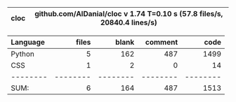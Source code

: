 cloc|github.com/AlDanial/cloc v 1.74  T=0.10 s (57.8 files/s, 20840.4 lines/s)
--- | ---

Language|files|blank|comment|code
:-------|-------:|-------:|-------:|-------:
Python|5|162|487|1499
CSS|1|2|0|14
--------|--------|--------|--------|--------
SUM:|6|164|487|1513
